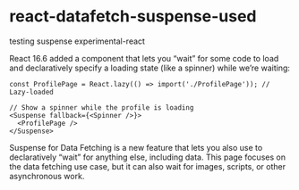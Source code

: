 # react-datafetch-suspense-used

testing suspense experimental-react

React 16.6 added a <Suspense> component that lets you “wait” for some code to load and declaratively specify a loading state (like a spinner) while we’re waiting:

```
const ProfilePage = React.lazy(() => import('./ProfilePage')); // Lazy-loaded

// Show a spinner while the profile is loading
<Suspense fallback={<Spinner />}>
  <ProfilePage />
</Suspense>
```
Suspense for Data Fetching is a new feature that lets you also use <Suspense> to declaratively “wait” for anything else, including data. This page focuses on the data fetching use case, but it can also wait for images, scripts, or other asynchronous work.
